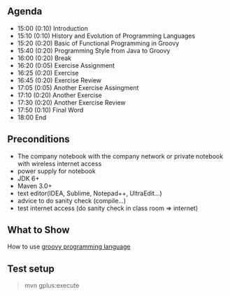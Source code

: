 ## Agenda
- 15:00 (0:10) Introduction
- 15:10 (0:10) History and Evolution of Programming Languages
- 15:20 (0:20) Basic of Functional Programming in Groovy
- 15:40 (0:20) Programming Style from Java to Groovy
- 16:00 (0:20) Break
- 16:20 (0:05) Exercise Assignment
- 16:25 (0:20) Exercise
- 16:45 (0:20) Exercise Review
- 17:05 (0:05) Another Exercise Assingment
- 17:10 (0:20) Another Exercise
- 17:30 (0:20) Another Exercise Review
- 17:50 (0:10) Final Word
- 18:00 End

## Preconditions
- The company notebook with the company network or private notebook with wireless internet access
- power supply for notebook
- JDK 6+
- Maven 3.0+
- text editor(IDEA, Sublime, Notepad++, UltraEdit...)
- advice to do sanity check (compile...)
- test internet access (do sanity check in class room => internet)

## What to Show
How to use [groovy programming language](http://www.groovy-lang.org/)

## Test setup
> mvn gplus:execute
